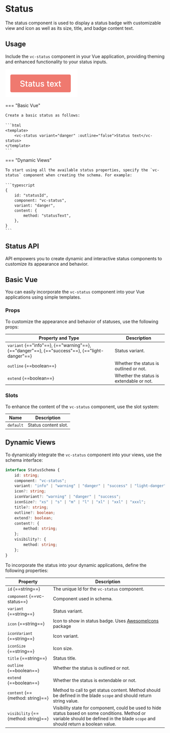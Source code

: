 # Status

The status component is used to display a status badge with customizable view and icon as well as its size, title, and badge content text.

## Usage

Include the `vc-status` component in your Vue application, providing theming and enhanced functionality to your status inputs.

![vc-status](../../../media/status-basic.png)

=== "Basic Vue"

    Create a basic status as follows:

    ```html
    <template>
        <vc-status variant="danger" :outline="false">Status text</vc-status>
    </template>
    ```

=== "Dynamic Views"

    To start using all the available status properties, specify the `vc-status` component when creating the schema. For example:

    ```typescript
    {
        id: "statusId",
        component: "vc-status",
        variant: "danger",
        content: {
            method: "statusText",
        },
    }
    ```

## Status API

API empowers you to create dynamic and interactive status components to customize its appearance and behavior.

## Basic Vue

You can easily incorporate the `vc-status` component into your Vue applications using simple templates. 

### Props

To customize the appearance and behavior of statuses, use the following props:

| Property and Type                                                                             | Description                                                |
| ----------------------------------------------------------------------------------------------| ---------------------------------------------------------- |
| `variant` {=="info"==}, {=="warning"==}, {=="danger"==}, {=="success"==}, {=="light-danger"==}| Status variant.                                            |
| `outline` {==boolean==}                                                                       | Whether the status is outlined or not.                     |
| `extend` {==boolean==}                                                                        | Whether the status is extendable or not.                   |

### Slots

To enhance the content of the `vc-status` component, use the slot system:

| Name      | Description                                                     |
| --------- | --------------------------------------------------------------- |
| `default` | Status content slot.                                            |


## Dynamic Views

To dynamically integrate the `vc-status` component into your views, use the schema interface:

```typescript
interface StatusSchema {
    id: string;
    component: "vc-status";
    variant: "info" | "warning" | "danger" | "success" | "light-danger";
    icon?: string;
    iconVariant?: "warning" | "danger" | "success";
    iconSize?: "xs" | "s" | "m" | "l" | "xl" | "xxl" | "xxxl";
    title?: string;
    outline?: boolean;
    extend?: boolean;
    content?: {
        method: string;
    };
    visibility?: {
        method: string;
    };
}
```

To incorporate the status into your dynamic applications, define the following properties:

| Property                              | Description                                                           |
| ------------------------------------- | --------------------------------------------------------------------  |
| `id` {==string==}                     | The unique Id for the `vc-status` component.                          |
| `component` {==vc-status==}           | Component used in schema.                                             |
| `variant` {==string==}                | Status variant.                                                       |
| `icon` {==string==}                   | Icon to show in status badge. Uses [AwesomeIcons](https://fontawesome.com/) package  |
| `iconVariant` {==string==}            | Icon variant.                                                         |
| `iconSize` {==string==}               | Icon size.                                                            |
| `title` {==string==}                  | Status title.                                                         |
| `outline` {==boolean==}               | Whether the status is outlined or not.                                |
| `extend` {==boolean==}                | Whether the status is extendable or not.                              |
| `content` {=={method: string}==}      | Method to call to get status content. Method should be defined in the blade `scope` and should return string value. |
| `visibility` {=={method: string}==}   | Visibility state for component, could be used to hide status based on some conditions. Method or variable should be defined in the blade `scope` and should return a boolean value. |